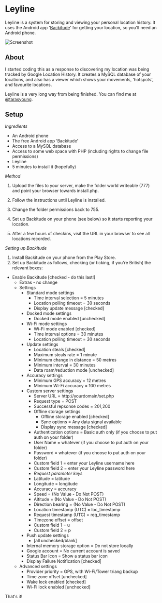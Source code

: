 # Leyline

Leyline is a system for storing and viewing your personal location history. It uses the Android app '[Backitude](https://play.google.com/store/apps/details?id=gaugler.backitude)' for getting your location, so you'll need an Android phone.

![Screenshot](http://i.imgur.com/wAPjnqc.png)

## About

I started coding this as a response to discovering my location was being tracked by Google Location History. It creates a MySQL database of your locations, and also has a viewer which shows your movements, 'hotspots', and favourite locations.

Leyline is a very long way from being finished. You can find me at [@tarasyoung](http://twitter.com/tarasyoung).

## Setup

*Ingredients*

* An Android phone
* The free Android app 'Backitude'
* Access to a MySQL database
* Access to some web space with PHP (including rights to change file permissions)
* Leyline
* 5 minutes to install it (hopefully)

*Method*

1. Upload the files to your server, make the folder world writeable (777) and point your browser towards install.php.

2. Follow the instructions until Leyline is installed.

3. Change the folder permissions back to 755.

4. Set up Backitude on your phone (see below) so it starts reporting your location.

5. After a few hours of checkins, visit the URL in your browser to see all locations recorded.

*Setting up Backitude*

1. Install Backitude on your phone from the Play Store.
2. Set up Backitude as follows, checking (or ticking, if you're British) the relevant boxes:

- Enable Backitude [checked - do this last!]
	- Extras - no change
	- Settings
		- Standard mode settings
			- Time interval selection = 5 minutes
			- Location polling timeout = 30 seconds
			- Display update message [checked]
		- Docked mode settings
			- Docked mode enabled [unchecked]
		- Wi-Fi mode settings
			- Wi-Fi mode enabled [checked]
			- Time interval options = 30 minutes
			- Location polling timeout = 30 seconds
		- Update settings
			- Location steals [checked]
			- Maximum steals rate = 1 minute
			- Minimum change in distance = 50 metres
			- Minimum interval = 30 minutes
			- Data roam/reduction mode [unchecked]
		- Accuracy settings
			- Minimum GPS accuracy = 12 metres
			- Minimum Wi-Fi accuracy = 100 metres
		- Custom server settings
			- Server URL = http://yourdomain/set.php
			- Request type = POST
			- Successful repsonse codes = 201,200
			- Offline storage settings
				- Offline storage enabled [checked]
				- Sync options = Any data signal available
				- Display sync message [checked]
			- Authentication options = Basic auth only (if you choose to put auth on your folder)
			- User Name = whatever (if you choose to put auth on your folder)
			- Password = whatever (if you choose to put auth on your folder)
			- Custom field 1 = enter your Leyline username here
			- Custom field 2 = enter your Leyline password here
			- *Request parameter keys*
			- Latitude = latitude
			- Longitude = longitude
			- Accuracy = accuracy
			- Speed = (No Value - Do Not POST)
			- Altitude = (No Value - Do Not POST)
			- Direction bearing = (No Value - Do Not POST)
			- Location timestamp (UTC) = loc_timestamp
			- Request timestamp (UTC) = req_timestamp
			- Timezone offset = offset
			- Custom field 1 = u
			- Custom field 2 = p
		- Push update settings
			- [all unchecked/blank]
		- Internal memory storage option = Do not store locally
		- Google account = No current account is saved
		- Status Bar Icon = Show a status bar icon
		- Display Failure Notification [checked]
	- Advanced settings
		- Provider priority = GPS, with Wi-Fi/Tower triang backup
		- Time zone offset [unchecked]
		- Wake lock enabled [checked]
		- Wi-Fi lock enabled [unchecked]

That's it!
